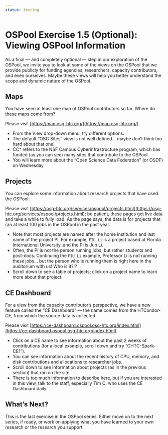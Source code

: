 ```yaml
---
status: testing
---
```


# OSPool Exercise 1.5 (Optional): Viewing OSPool Information

As a final — and completely optional — step in our exploration of the OSPool,
we invite you to look at some of the views on the OSPool that we provide publicly
for funding agencies, researchers, capacity contributors, and even ourselves.
Maybe these views will help you better understand the scope and dynamic nature of the OSPool.

## Maps

You have seen at least one map of OSPool contributors so far.
Where do these maps come from?

Please visit [https://map.osg-htc.org/](https://map.osg-htc.org/).

*   From the View drop-down menu, try different options.
*   The default “OSG Sites” view is not well defined… maybe don’t think too hard about that one!
*   CC* refers to the NSF Campus Cyberinfrastructure program,
    which has funded (as you can see) many sites that contribute to the OSPool.
*   You will learn more about the “Open Science Data Federation” (or OSDF) on Wednesday

## Projects

You can explore some information about research projects that have used the OSPool:

Please visit [https://osg-htc.org/services/ospool/projects.html](https://osg-htc.org/services/ospool/projects.html);
be patient, these pages get live data and take a while to fully load.
As the page says, the data is for projects that ran at least 100 jobs in the OSPool in the past year.

*   Note that most projects are named after the home institution and last name of the project PI.
    For example, `FIU_Li` is a project based at Florida International University, and t​​he PI is Jun Li.
*   Often, the PI is not the person running jobs, but rather students and post-docs.
    Continuing the `FIU_Li` example, Professor Li is not running these jobs…
    but the person who is running them is right here in the auditorium with us!
    Who is it?!?
*    Scroll down to see a table of projects; click on a project name to learn more about that project.

## CE Dashboard

For a view from the capacity contributor’s perspective,
we have a new feature called the “CE Dashboard” —
the name comes from the HTCondor-CE, from which the source data is collected.

Please visit [https://ce-dashboard.ospool.osg-htc.org/index.html](https://ce-dashboard.ospool.osg-htc.org/index.html).

*   Click on a CE name to see information about the past 2 weeks of contributions
    (for a local example, scroll down and try “CHTC-Spark-CE1”).
*   You can see information about the recent history
    of CPU, memory, and disk contributions and allocations to researcher jobs.
*   Scroll down to see information about projects (as in the previous section) that ran on the site.
*   There is too much information to describe here, but if you are interested in this view,
    talk to the staff, especially Tim C. who uses the CE Dashboard daily.

## What’s Next?

This is the last exercise in the OSPool series.
Either move on to the next series, if ready, or
work on applying what you have learned to your own research or the research you support.
